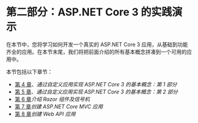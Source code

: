 # 第二部分：ASP.NET Core 3 的实践演示

在本节中，您将学习如何开发一个真实的 ASP.NET Core 3 应用，从基础到功能齐全的应用。在本节末尾，我们将把前面介绍的所有基本概念拼凑到一个可用的应用中。

本节包括以下章节：

*   [第 4 章](04.html)、*通过自定义应用实现 ASP.NET Core 3 的基本概念：第 1 部分*
*   [第 5 章](05.html)、*通过自定义应用实现 ASP.NET Core 3 的基本概念：第 2 部分*
*   [第 6 章](06.html)*介绍 Razor 组件及信号机*
*   [第 7 章](07.html)*创建 ASP.NET Core MVC 应用*
*   [第 8 章](08.html)*创建 Web API 应用*